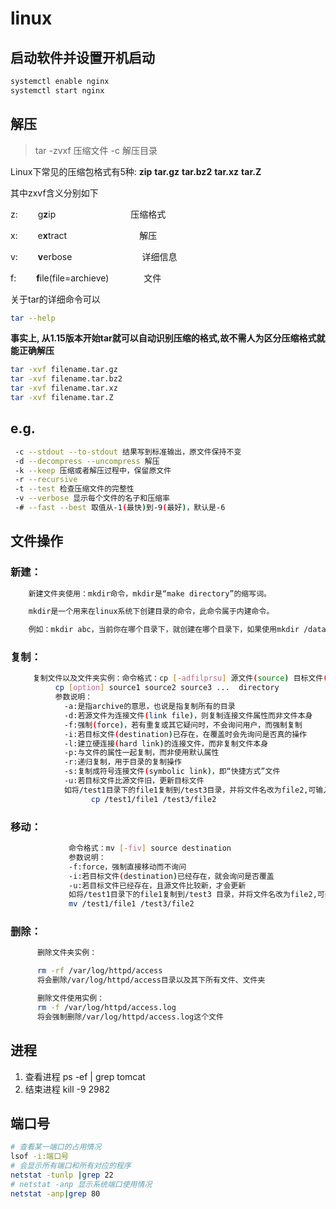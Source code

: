 # linux

## 启动软件并设置开机启动

```bash
systemctl enable nginx
systemctl start nginx
```

## 解压

> tar -zvxf 压缩文件 -c 解压目录

Linux下常见的压缩包格式有5种:  **zip** **tar.gz** **tar.bz2** **tar.xz** **tar.Z**

其中zxvf含义分别如下

z: 　　g**z**ip  　　　　　　　　    压缩格式

x: 　　e**x**tract　　　　　　　　  解压

v:　　 **v**erbose　　　　　　　　详细信息

f: 　　**f**ile(file=archieve)　　　　文件

关于tar的详细命令可以

```bash
tar --help
```

**事实上, 从1.15版本开始tar就可以自动识别压缩的格式,故不需人为区分压缩格式就能正确解压**

```bash
tar -xvf filename.tar.gz
tar -xvf filename.tar.bz2
tar -xvf filename.tar.xz
tar -xvf filename.tar.Z
```



## e.g.

```bash
 -c --stdout --to-stdout 结果写到标准输出，原文件保持不变
 -d --decompress --uncompress 解压
 -k --keep 压缩或者解压过程中，保留原文件
 -r --recursive
 -t --test 检查压缩文件的完整性
 -v --verbose 显示每个文件的名子和压缩率
 -# --fast --best 取值从-1(最快)到-9(最好)，默认是-6
```

## 文件操作

### 新建：

```bash
    新建文件夹使用：mkdir命令，mkdir是“make directory”的缩写词。

    mkdir是一个用来在linux系统下创建目录的命令，此命令属于内建命令。

    例如：mkdir abc，当前你在哪个目录下，就创建在哪个目录下，如果使用mkdir /data/wwwroot/abc的话，该abc目录就创建在wwwroot文件夹下。
```

### 复制：

```bash
     复制文件以及文件夹实例：命令格式：cp [-adfilprsu] 源文件(source) 目标文件(destination)
          cp [option] source1 source2 source3 ...  directory
          参数说明：
            -a:是指archive的意思，也说是指复制所有的目录
            -d:若源文件为连接文件(link file)，则复制连接文件属性而非文件本身
            -f:强制(force)，若有重复或其它疑问时，不会询问用户，而强制复制
            -i:若目标文件(destination)已存在，在覆盖时会先询问是否真的操作
            -l:建立硬连接(hard link)的连接文件，而非复制文件本身
            -p:与文件的属性一起复制，而非使用默认属性
            -r:递归复制，用于目录的复制操作
            -s:复制成符号连接文件(symbolic link)，即“快捷方式”文件
            -u:若目标文件比源文件旧，更新目标文件
            如将/test1目录下的file1复制到/test3目录，并将文件名改为file2,可输入以下命令：
                  cp /test1/file1 /test3/file2
```



### 移动：

```bash
             命令格式：mv [-fiv] source destination
             参数说明：
             -f:force，强制直接移动而不询问
             -i:若目标文件(destination)已经存在，就会询问是否覆盖
             -u:若目标文件已经存在，且源文件比较新，才会更新
             如将/test1目录下的file1复制到/test3 目录，并将文件名改为file2,可输入以下命令：
             mv /test1/file1 /test3/file2
```

### 删除：

```bash
      删除文件夹实例：

      rm -rf /var/log/httpd/access
      将会删除/var/log/httpd/access目录以及其下所有文件、文件夹

      删除文件使用实例：
      rm -f /var/log/httpd/access.log
      将会强制删除/var/log/httpd/access.log这个文件
```

## 进程

1. 查看进程
   ps -ef | grep tomcat
2. 结束进程
   kill -9 2982

## 端口号

```bash
# 查看某一端口的占用情况
lsof -i:端口号
# 会显示所有端口和所有对应的程序
netstat -tunlp |grep 22
# netstat -anp 显示系统端口使用情况
netstat -anp|grep 80
```